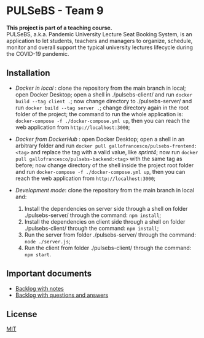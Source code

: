 # PULSeBS - Team 9

**This project is part of a teaching course.**  
PULSeBS, a.k.a. Pandemic University Lecture Seat Booking System, is an application to let students, teachers and managers to organize, schedule, monitor and overall support the typical university lectures lifecycle during the COVID-19 pandemic.

## Installation

- *Docker in local* : clone the repository from the main branch in local; open Docker Desktop; open a shell in ./pulsebs-client/ and run ```docker build --tag client .```; now change directory to ./pulsebs-server/ and run ```docker build --tag server .```; change directory again in the root folder of the project; the command to run the whole application is: ```docker-compose -f ./docker-compose.yml up```, then you can reach the web application from ```http://localhost:3000```;

- *Docker from DockerHub* : open Docker Desktop; open a shell in an arbitrary folder and run ```docker pull gallofrancesco/pulsebs-frontend:<tag>``` and replace the tag with a valid value, like *sprint4*; now run ```docker pull gallofrancesco/pulsebs-backend:<tag>``` with the same tag as before; now change directory of the shell inside the project root folder and run ```docker-compose -f ./docker-compose.yml up```, then you can reach the web application from ```http://localhost:3000```;

- *Development mode*: clone the repository from the main branch in local and:
    1. Install the dependencies on server side through a shell on folder ./pulsebs-server/ through the command: ```npm install```;
    2. Install the dependencies on client side through a shell on folder ./pulsebs-client/ through the command: ```npm install```;
    3. Run the server from folder ./pulsebs-server/ through the command: ```node ./server.js```;
    4. Run the client from folder ./pulsebs-client/ through the command: ```npm start```.

## Important documents

- [Backlog with notes](<https://docs.google.com/document/d/1AifxbhVeeMtsyYsEbVNopr66S-grZAHy/edit>)
- [Backlog with questions and answers](<https://docs.google.com/document/d/1ELJbPE27IaUL6TSb6JUdjA4l5-gVSvVsMUWpgQc8V7Q/edit#heading=h.wa25ir5z6t83>)

## License

[MIT](<https://choosealicense.com/licenses/mit/>)
